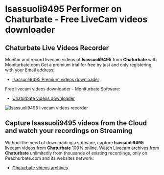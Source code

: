 # lsassuoli9495 Performer on Chaturbate - Free LiveCam videos downloader

## Chaturbate Live Videos Recorder

Monitor and record livecam videos of **lsassuoli9495** from **Chaturbate** with Moniturbate.com
Get a premium trial for free by just and only registering with your Email address:
* [lsassuoli9495 Premium videos downloader](https://moniturbate.com/request-demo-licence-key.html)

Free livecam videos downloader - Moniturbate Software:
* [Chaturbate videos downloader](https://moniturbate.com/moniturbate-download-software.html)

![lsassuoli9495 livecam videos recorder](https://peachurnet.com/templates/moniturbate-software.png)


## Capture lsassuoli9495 videos from the Cloud and watch your recordings on Streaming

Without the need of downloading a software, capture **lsassuoli9495** livecam videos from **Chaturbate** 100% online.
Watch Livecam archives from **Chaturbate** unlimitedly from thousands of existing recordings, only on Peachurbate.com and its websites network:
* [Chaturbate videos archives](https://peachurnet.com/)